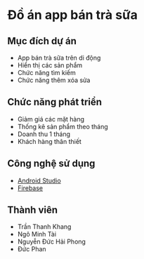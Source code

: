 # Đồ án app bán trà sữa
## Mục đích dự án
- App bán trà sữa trên di động
- Hiển thị các sản phẩm
- Chức năng tìm kiếm
- Chức năng thêm xóa sửa

## Chức năng phát triển
- Giảm giá các mặt hàng
- Thống kê sản phẩm theo tháng
- Doanh thu 1 tháng
- Khách hàng thân thiết

## Công nghệ sử dụng
- [Android Studio](https://developer.android.com/studio)
- [Firebase](https://firebase.google.com)

## Thành viên
- Trần Thanh Khang
- Ngô Minh Tài
- Nguyễn Đức Hải Phong
- Đức Phan
